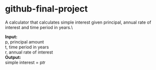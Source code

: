 # github-final-project
A calculator that calculates simple interest given principal, annual rate of interest and time period in years.\

**Input:**\
   p, principal amount\
   t, time period in years\
   r, annual rate of interest\
**Output:**\
   simple interest = p*t*r 
